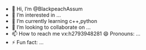 - 👋 Hi, I’m @BlackpeachAssum
- 👀 I’m interested in ...
- 🌱 I’m currently learning c++,python
- 💞️ I’m looking to collaborate on ...
- 📫 How to reach me vx:h2793948281
   😄 Pronouns: ...
- ⚡ Fun fact: ...

<!---
BlackpeachAssum/BlackpeachAssum is a ✨ special ✨ repository because its `README.md` (this file) appears on your GitHub profile.
You can click the Preview link to take a look at your changes.
--->
